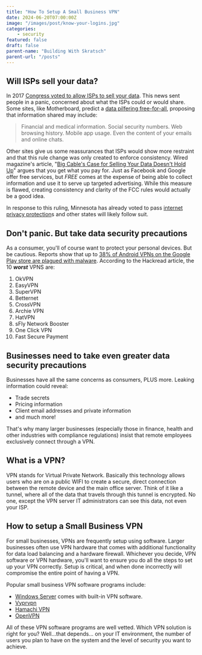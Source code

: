 ```yaml
---
title: "How To Setup A Small Business VPN"
date: 2024-06-20T07:00:00Z
image: "/images/post/know-your-logins.jpg"
categories:
    - security
featured: false
draft: false
parent-name: "Building With Skratsch"
parent-url: "/posts"
---
```


## Will ISPs sell your data?

In 2017 [Congress voted to allow ISPs to sell your data](http://www.slate.com/blogs/future_tense/2017/03/28/congress_votes_to_allow_broadband_providers_to_sell_your_data.html). This news sent people in a panic, concerned about what the ISPs could or would share. Some sites, like Motherboard, predict a [data pilfering free-for-all](https://motherboard.vice.com/en_us/article/heres-the-data-republicans-just-allowed-isps-to-sell-without-your-consent), proposing that information shared may include:

> Financial and medical information. Social security numbers. Web browsing history. Mobile app usage. Even the content of your emails and online chats.

Other sites give us some reassurances that ISPs would show more restraint and that this rule change was only created to enforce consistency. Wired magazine's article, "[Big Cable's Case for Selling Your Data Doesn't Hold Up](https://www.wired.com/2017/03/big-cables-case-selling-data-doesnt-hold/)" argues that you get what you pay for. Just as Facebook and Google offer free services, but _FREE_ comes at the expense of being able to collect information and use it to serve up targeted advertising. While this measure is flawed, creating consistency and clarity of the FCC rules would actually be a good idea.

In response to this ruling, Minnesota has already voted to pass [internet privacy protection](https://www.privateinternetaccess.com/blog/2017/03/minnesota-senate-votes-58-9-pass-internet-privacy-protections-response-repeal-fcc-privacy-rules/)s and other states will likely follow suit.

## Don't panic. But take data security precautions

As a consumer, you'll of course want to protect your personal devices. But be cautious. Reports show that up to [38% of Android VPNs on the Google Play store are plagued with malware](https://www.hackread.com/malware-in-android-vpn-apps-on-google-play-store/). According to the Hackread article, the 10 **_worst_** VPNS are:

1. OkVPN
1. EasyVPN
1. SuperVPN
1. Betternet
1. CrossVPN
1. Archie VPN
1. HatVPN
1. sFly Network Booster
1. One Click VPN
1. Fast Secure Payment

## Businesses need to take even greater data security precautions

Businesses have all the same concerns as consumers, PLUS more. Leaking information could reveal:

- Trade secrets
- Pricing information
- Client email addresses and private information
- and much more!

That's why many larger businesses (especially those in finance, health and other industries with compliance regulations) insist that remote employees exclusively connect through a VPN.

## What is a VPN?

VPN stands for Virtual Private Network. Basically this technology allows users who are on a public WIFI to create a secure, direct connection between the remote device and the main office server. Think of it like a tunnel, where all of the data that travels through this tunnel is encrypted. No one, except the VPN server IT administrators can see this data, not even your ISP.

## How to setup a Small Business VPN

For small businesses, VPNs are frequently setup using software. Larger businesses often use VPN hardware that comes with additional functionality for data load balancing and a hardware firewall. Whichever you decide, VPN software or VPN hardware, you'll want to ensure you do all the steps to set up your VPN correctly. Setup is critical, and when done incorrectly will compromise the entire point of having a VPN.

Popular small business VPN software programs include:

- [Windows Server](https://docs.microsoft.com/en-us/previous-versions/windows/it-pro/windows-server-2008-R2-and-2008/cc725734(v=ws.10)) comes with built-in VPN software.
- [Vyprvpn](https://www.goldenfrog.com/vyprvpn)
- [Hamachi VPN](https://www.vpn.net)
- [OpenVPN](https://openvpn.net/)

All of these VPN software programs are well vetted. Which VPN solution is right for you? Well…that depends... on your IT environment, the number of users you plan to have on the system and the level of security you want to achieve.
